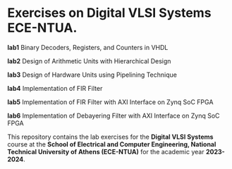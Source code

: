 # Exercises on Digital VLSI Systems ECE-NTUA.

**lab1**  Binary Decoders, Registers, and Counters in VHDL  

**lab2**  Design of Arithmetic Units with Hierarchical Design  

**lab3**  Design of Hardware Units using Pipelining Technique  

**lab4**  Implementation of FIR Filter  

**lab5**  Implementation of FIR Filter with AXI Interface on Zynq SoC FPGA  

**lab6**  Implementation of Debayering Filter with AXI Interface on Zynq SoC FPGA  


This repository contains the lab exercises for the **Digital VLSI Systems** course at the **School of Electrical and Computer Engineering, National Technical University of Athens (ECE-NTUA)** for the academic year **2023-2024**.
